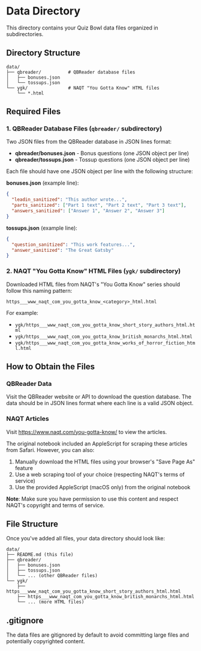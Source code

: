 # Data Directory

This directory contains your Quiz Bowl data files organized in subdirectories.

## Directory Structure

```
data/
├── qbreader/          # QBReader database files
│   ├── bonuses.json
│   └── tossups.json
└── ygk/               # NAQT "You Gotta Know" HTML files
    └── *.html
```

## Required Files

### 1. QBReader Database Files (`qbreader/` subdirectory)

Two JSON files from the QBReader database in JSON lines format:

- **qbreader/bonuses.json** - Bonus questions (one JSON object per line)
- **qbreader/tossups.json** - Tossup questions (one JSON object per line)

Each file should have one JSON object per line with the following structure:

**bonuses.json** (example line):
```json
{
  "leadin_sanitized": "This author wrote...",
  "parts_sanitized": ["Part 1 text", "Part 2 text", "Part 3 text"],
  "answers_sanitized": ["Answer 1", "Answer 2", "Answer 3"]
}
```

**tossups.json** (example line):
```json
{
  "question_sanitized": "This work features...",
  "answer_sanitized": "The Great Gatsby"
}
```

### 2. NAQT "You Gotta Know" HTML Files (`ygk/` subdirectory)

Downloaded HTML files from NAQT's "You Gotta Know" series should follow this naming pattern:

```
https___www_naqt_com_you_gotta_know_<category>_html.html
```

For example:
- `ygk/https___www_naqt_com_you_gotta_know_short_story_authors_html.html`
- `ygk/https___www_naqt_com_you_gotta_know_british_monarchs_html.html`
- `ygk/https___www_naqt_com_you_gotta_know_works_of_horror_fiction_html.html`

## How to Obtain the Files

### QBReader Data

Visit the QBReader website or API to download the question database. The data should be in JSON lines format where each line is a valid JSON object.

### NAQT Articles

Visit https://www.naqt.com/you-gotta-know/ to view the articles.

The original notebook included an AppleScript for scraping these articles from Safari. However, you can also:
1. Manually download the HTML files using your browser's "Save Page As" feature
2. Use a web scraping tool of your choice (respecting NAQT's terms of service)
3. Use the provided AppleScript (macOS only) from the original notebook

**Note**: Make sure you have permission to use this content and respect NAQT's copyright and terms of service.

## File Structure

Once you've added all files, your data directory should look like:

```
data/
├── README.md (this file)
├── qbreader/
│   ├── bonuses.json
│   ├── tossups.json
│   └── ... (other QBReader files)
└── ygk/
    ├── https___www_naqt_com_you_gotta_know_short_story_authors_html.html
    ├── https___www_naqt_com_you_gotta_know_british_monarchs_html.html
    └── ... (more HTML files)
```

## .gitignore

The data files are gitignored by default to avoid committing large files and potentially copyrighted content.
